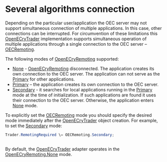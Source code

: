 # Several algorithms connection

Depending on the particular user\/application the OEC server may not support simultaneous connection of multiple applications. In this case, other connections can be interrupted. For circumvention of these limitations this [OpenECryTrader](../api/StockSharp.OpenECry.OpenECryTrader.html) implementation supports simultaneous operation of multiple applications through a single connection to the OEC server – [OECRemoting](https://gainfutures.com/gainfuturesapi).

The following modes of [OpenECryRemoting](../api/StockSharp.OpenECry.OpenECryRemoting.html) supported:

- [None](../api/StockSharp.OpenECry.OpenECryRemoting.None.html) \- [OpenECryRemoting](../api/StockSharp.OpenECry.OpenECryRemoting.html) disconnected. The application creates its own connection to the OEC server. The application can not serve as the [Primary](../api/StockSharp.OpenECry.OpenECryRemoting.Primary.html) for other applications.
- [Primary](../api/StockSharp.OpenECry.OpenECryRemoting.Primary.html) – the application creates its own connection to the OEC server.
- [Secondary](../api/StockSharp.OpenECry.OpenECryRemoting.Secondary.html) \- it searches for local applications running in the [Primary](../api/StockSharp.OpenECry.OpenECryRemoting.Primary.html) mode at the time of initialization. If such applications are found it uses their connection to the OEC server. Otherwise, the application enters [None](../api/StockSharp.OpenECry.OpenECryRemoting.None.html) mode.

To explicitly set the [OECRemoting](https://gainfutures.com/gainfuturesapi) mode you should specify the desired mode immediately after the [OpenECryTrader](../api/StockSharp.OpenECry.OpenECryTrader.html) object creation. For example, to set the [Secondary](../api/StockSharp.OpenECry.OpenECryRemoting.Secondary.html) mode:

```cs
Trader.RemotingRequired \= OECRemoting.Secondary;
		
```

By default, the [OpenECryTrader](../api/StockSharp.OpenECry.OpenECryTrader.html) adapter operates in the [OpenECryRemoting.None](../api/StockSharp.OpenECry.OpenECryRemoting.None.html) mode.
